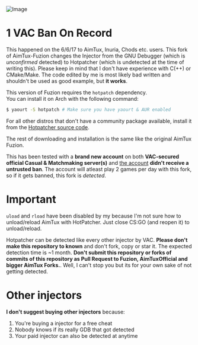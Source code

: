 ![Image](https://i.imgur.com/1h1ZaQp.png)
# 1 VAC Ban On Record

This happened on the 6/6/17 to AimTux, Inuria, Chods etc. users. This fork of AimTux-Fuzion changes the Injector from the GNU Debugger (which is _unconfirmed_ detected) to Hotpatcher (which is undetected at the time of writing this). Please keep in mind that I don't have experience with C(++) or CMake/Make. The code edited by me is most likely bad written and shouldn't be used as good example, but **it works**.

This version of Fuzion requires the `hotpatch` dependency.  
You can install it on Arch with the following command:
```bash
$ yaourt -S hotpatch # Make sure you have yaourt & AUR enabled
```

For all other distros that don't have a community package available, install it from the [Hotpatcher source code](https://github.com/vikasnkumar/hotpatch).

The rest of downloading and installation is the same like the original AimTux Fuzion.  
  
This has been tested with a **brand new account** on both **VAC-secured official Casual & Matchmaking server(s)** and [the account](https://steamcommunity.com/profiles/76561198393440661/) **didn't receive a untrusted ban**. The account will atleast play 2 games per day with this fork, so if it gets banned, this fork is _detected_.

# Important

`uload` and `rload` have been disabled by my because I'm not sure how to unload/reload AimTux with HotPatcher. Just close CS:GO (and reopen it) to unload/reload.  
  
Hotpatcher can be detected like every other injector by VAC. **Please don't make this repository to known** and don't fork, copy or star it.
The expected detection time is ~1 month. **Don't submit this repository or forks of commits of this repository as Pull Request to Fuzion, AimTuxOfficial and bigger AimTux Forks.**.
Well, I can't stop you but its for your own sake of not getting detected.

# Other injectors

**I don't suggest buying other injectors** because:

1. You're buying a injector for a free cheat
2. Nobody knows if its really GDB that got detected
3. Your paid injector can also be detected at anytime
